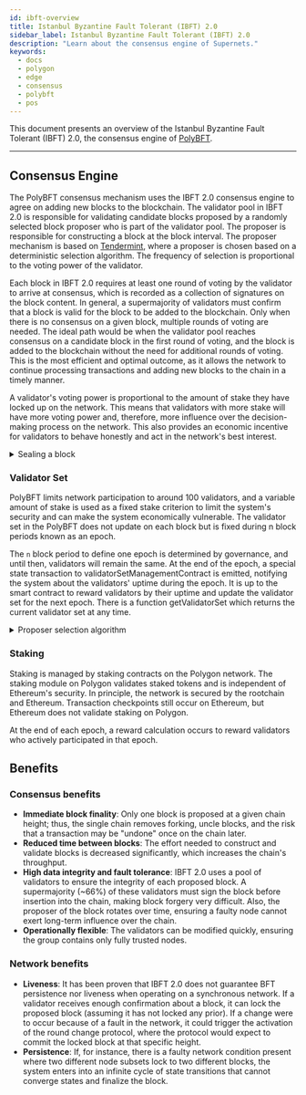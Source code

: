 ```yaml
---
id: ibft-overview
title: Istanbul Byzantine Fault Tolerant (IBFT) 2.0
sidebar_label: Istanbul Byzantine Fault Tolerant (IBFT) 2.0
description: "Learn about the consensus engine of Supernets."
keywords:
  - docs
  - polygon
  - edge
  - consensus
  - polybft
  - pos
---
```


This document presents an overview of the Istanbul Byzantine Fault Tolerant (IBFT) 2.0, the consensus engine of [PolyBFT](/docs/supernets/design/consensus/polybft/polybft-overview).

---

## Consensus Engine

The PolyBFT consensus mechanism uses the IBFT 2.0 consensus engine to agree on adding new blocks to the blockchain. The validator pool in IBFT 2.0 is responsible for validating candidate blocks proposed by a randomly selected block proposer who is part of the validator pool. The proposer is responsible for constructing a block at the block interval. The proposer mechanism is based on [Tendermint](https://tendermint.com/), where a proposer is chosen based on a deterministic selection algorithm. The frequency of selection is proportional to the voting power of the validator.

Each block in IBFT 2.0 requires at least one round of voting by the validator to arrive at consensus, which is recorded as a collection of signatures on the block content. In general, a supermajority of validators must confirm that a block is valid for the block to be added to the blockchain. Only when there is no consensus on a given block, multiple rounds of voting are needed. The ideal path would be when the validator pool reaches consensus on a candidate block in the first round of voting, and the block is added to the blockchain without the need for additional rounds of voting. This is the most efficient and optimal outcome, as it allows the network to continue processing transactions and adding new blocks to the chain in a timely manner.

A validator's voting power is proportional to the amount of stake they have locked up on the network. This means that validators with more stake will have more voting power and, therefore, more influence over the decision-making process on the network. This also provides an economic incentive for validators to behave honestly and act in the network's best interest.

<details>
<summary>Sealing a block</summary>

### State transitions

PolyBFT's consensus mechanism follows a series of state transitions that ensure network-wide consensus on the blockchain's state. The consensus process starts with a validator proposing a new block to be added to the blockchain, which includes a list of transactions to update the blockchain's state.

Next, validators in the active set vote on whether to accept the proposed block. Each validator's voting weight determines their influence in voting, and a supermajority of validators must agree to accept the block for consensus to be reached. The protocol tracks the current block's position, also known as its **sequence**.

The process to finalize a block in PolyBFT is referred to as **sealing**. When a validator proposes a new block, other validators vote on whether to accept it, and this process can be repeated multiple times. Each repetition is called a **round**, and during each round, a set number of validators must agree to seal the proposed block for it to be added to the blockchain. If the required number of votes isn't reached during a particular round, the voting process will continue into the next round, and the protocol "increases the round". Another validator will then attempt to seal the sequence in the new round.

If the proposed block is accepted, it's added to the blockchain, and the state of the blockchain is updated to reflect the changes introduced by the transactions in the block. This process continues with the next proposer proposing a new block, and the process repeats.

</details>

### Validator Set

PolyBFT limits network participation to around 100 validators, and a variable amount of stake is used as a fixed stake criterion to limit the system's security and can make the system economically vulnerable. The validator set in the PolyBFT does not update on each block but is fixed during n block periods known as an epoch.

The `n` block period to define one epoch is determined by governance, and until then, validators will remain the same. At the end of the epoch, a special state transaction to validatorSetManagementContract is emitted, notifying the system about the validators' uptime during the epoch. It is up to the smart contract to reward validators by their uptime and update the validator set for the next epoch. There is a function getValidatorSet which returns the current validator set at any time.

<details>
<summary>Proposer selection algorithm</summary>

The proposer selection algorithm still needs to be determined. It will resemble the following diagram,
where x, y, and z are input parameters related to the s-election, the "Round #" is the current
Round Number of the system, and "validator n" is the selected proposer.

<div align="center">
  <img src="/img/supernets/val-select.excalidraw.png" alt="validator selection" width="50%" height="auto" />
</div>

</details>

### Staking

Staking is managed by staking contracts on the Polygon network. The staking module on Polygon validates staked tokens and is independent of Ethereum's security. In principle, the network is secured by the rootchain and Ethereum. Transaction checkpoints still occur on Ethereum, but Ethereum does not validate staking on Polygon.

At the end of each epoch, a reward calculation occurs to reward validators who actively participated in that epoch.

## Benefits

### Consensus benefits

- **Immediate block finality**: Only one block is proposed at a given chain height; thus, the single chain removes forking, uncle blocks, and the risk that a transaction may be "undone" once on the chain later.
- **Reduced time between blocks**: The effort needed to construct and validate blocks is decreased significantly, which increases the chain's throughput.
- **High data integrity and fault tolerance**: IBFT 2.0 uses a pool of validators to ensure the integrity of each proposed block. A supermajority (~66%) of these validators must sign the block before insertion into the chain, making block forgery very difficult. Also, the proposer of the block rotates over time, ensuring a faulty node cannot exert long-term influence over the chain.
- **Operationally flexible**: The validators can be modified quickly, ensuring the group contains only fully trusted nodes.

### Network benefits

- **Liveness**: It has been proven that IBFT 2.0 does not guarantee BFT persistence nor liveness when operating on a synchronous network. If a validator receives enough confirmation about a block, it can lock the proposed block (assuming it has not locked any prior). If a change were to occur because of a fault in the network, it could trigger the activation of the round change protocol, where the protocol would expect to commit the locked block at that specific height.
- **Persistence**: If, for instance, there is a faulty network condition present where two different node subsets lock to two different blocks, the system enters into an infinite cycle of state transitions that cannot converge states and finalize the block.
